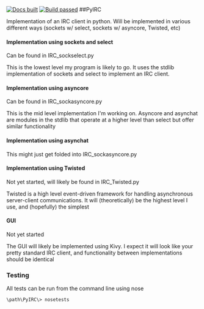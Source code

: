 [![Docs built](https://readthedocs.org/projects/PyIRC/badge/?version=latest)](http://pyirc.readthedocs.org/en/latest/)
[![Build passed](https://travis-ci.org/Dannnno/PyIRC.svg?branch=master)](https://travis-ci.org/Dannnno/PyIRC)
##PyIRC

Implementation of an IRC client in python.  Will be implemented in various different ways (sockets w/ select, sockets w/ asyncore, Twisted, etc)

#### Implementation using sockets and select
Can be found in IRC_sockselect.py

This is the lowest level my program is likely to go.  It uses the stdlib implementation of sockets and select to implement an IRC client.

#### Implementation using asyncore
Can be found in IRC_sockasyncore.py

This is the mid level implementation I'm working on.  Asyncore and asynchat are modules in the stdlib that operate at a higher level than select but offer similar functionality

#### Implementation using asynchat
This might just get folded into IRC_sockasyncore.py

#### Implementation using Twisted
Not yet started, will likely be found in IRC_Twisted.py

Twisted is a high level event-driven framework for handling asynchronous server-client communications.  It will (theoretically) be the highest level I use, and (hopefully) the simplest

#### GUI
Not yet started

The GUI will likely be implemented using Kivy.  I expect it will look like your pretty standard IRC client, and functionality between implementations should be identical

### Testing

All tests can be run from the command line using nose

    \path\PyIRC\> nosetests